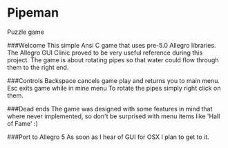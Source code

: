 Pipeman
============
Puzzle game

###Welcome
This simple Ansi C game that uses pre-5.0 Allegro libraries. The Allegro GUI Clinic proved to be very useful reference during this project. The game is about rotating pipes so that water could flow through them to the right end.

###Controls
Backspace cancels game play and returns you to main menu. Esc exits game while in mine menu To rotate the pipes simply right click on them.

###Dead ends
The game was designed with some features in mind that where never implemented, so don't be surprised with menu items like 'Hall of Fame' :)

###Port to Allegro 5
As soon as I hear of GUI for OSX I plan to get to it.



